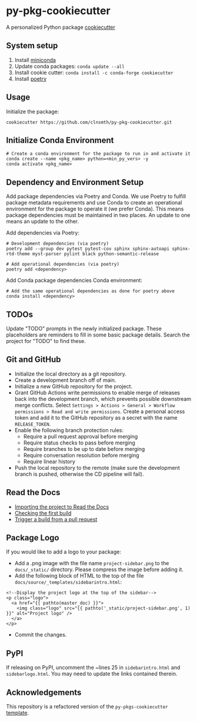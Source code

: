 # py-pkg-cookiecutter

A personalized Python package [cookiecutter](https://cookiecutter.readthedocs.io/en/latest/)

## System setup

1. Install [miniconda](https://docs.conda.io/en/latest/miniconda.html)
2. Update conda packages: `conda update --all`
3. Install cookie cutter: `conda install -c conda-forge cookiecutter`
4. Install [poetry](https://python-poetry.org/docs/master/#installing-with-the-official-installer)

## Usage

Initialize the package:
```
cookiecutter https://github.com/clnsmth/py-pkg-cookiecutter.git
```

## Initialize Conda Environment

```
# Create a conda environment for the package to run in and activate it
conda create --name <pkg_name> python=<min_py_vers> -y
conda activate <pkg_name>
```


## Dependency and Environment Setup

Add package dependencies via Poetry and Conda. We use Poetry to fulfill package metadata requirements and use Conda to create an operational environment for the package to operate it (we prefer Conda). This means package dependencies must be maintained in two places. An update to one means an update to the other.

Add dependencies via Poetry:
```
# Development dependencies (via poetry)
poetry add --group dev pytest pytest-cov sphinx sphinx-autoapi sphinx-rtd-theme myst-parser pylint black python-semantic-release

# Add operational dependencies (via poetry)
poetry add <dependency>
```

Add Conda package dependencies Conda environment:
```
# Add the same operational dependencies as done for poetry above
conda install <dependency>
```

## TODOs

Update "TODO" prompts in the newly initialized package. These placeholders are reminders to fill in some basic package details. Search the project for "TODO" to find these. 

## Git and GitHub

- Initialize the local directory as a git repository.
- Create a development branch off of main.
- Initialize a new GitHub repository for the project.
- Grant GitHub Actions write permissions to enable merge of releases back into the development branch, which prevents possible downstream merge conflicts. Select `Settings > Actions > General > Workflow permissions > Read and write permissions`. Create a personal access token and add it to the GitHub repository as a secret with the name `RELEASE_TOKEN`.
- Enable the following branch protection rules:
  - Require a pull request approval before merging
  - Require status checks to pass before merging
  - Require branches to be up to date before merging
  - Require conversation resolution before merging
  - Require linear history
- Push the local repository to the remote (make sure the development branch is pushed, otherwise the CD pipeline will fail).

## Read the Docs

- [Importing the project to Read the Docs](https://docs.readthedocs.io/en/stable/tutorial/index.html#importing-the-project-to-read-the-docs)
- [Checking the first build](https://docs.readthedocs.io/en/stable/tutorial/index.html#checking-the-first-build)
- [Trigger a build from a pull request](https://docs.readthedocs.io/en/stable/tutorial/index.html#trigger-a-build-from-a-pull-request)

## Package Logo
If you would like to add a logo to your package:
- Add a .png image with the file name `project-sidebar.png` to the `docs/_static/` directory. Please compress the image before adding it.
- Add the following block of HTML to the top of the file `docs/source/_templates/sidebarintro.html`:
```
<!--Display the project logo at the top of the sidebar-->
<p class="logo">
  <a href="{{ pathto(master_doc) }}">
    <img class="logo" src="{{ pathto('_static/project-sidebar.png', 1) }}" alt="Project logo" />
  </a>
</p>
```
- Commit the changes.

## PyPI

If releasing on PyPI, uncomment the ~lines 25 in `sidebarintro.html` and `sidebarlogo.html`. You may need to update the links contained therein.

## Acknowledgements

This repository is a refactored version of the `py-pkgs-cookiecutter` [template](https://github.com/py-pkgs/py-pkgs-cookiecutter).
